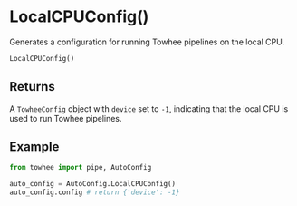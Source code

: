 # LocalCPUConfig()

Generates a configuration for running Towhee pipelines on the local CPU.

```Python
LocalCPUConfig()
```

## Returns

A `TowheeConfig` object with  `device` set to `-1`, indicating that the local CPU is used to run Towhee pipelines.

## Example

```Python
from towhee import pipe, AutoConfig

auto_config = AutoConfig.LocalCPUConfig()
auto_config.config # return {'device': -1}
```